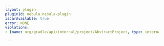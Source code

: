 ```yaml
---
layout: plugin
pluginId: nebula.nebula-plugin
isJarAvailable: true
error: NONE
violations:
- {name: org/gradle/api/internal/project/AbstractProject, type: internal-api-usage}

---
```

